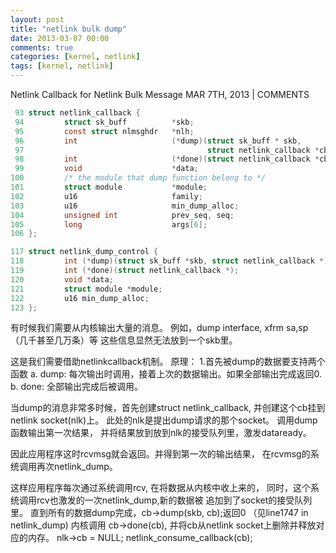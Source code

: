 ```yaml
---
layout: post
title: "netlink bulk dump"
date: 2013-03-07 00:00
comments: true
categories: [kernel, netlink]
tags: [kernel, netlink]
---
```


Netlink Callback for Netlink Bulk Message
MAR 7TH, 2013 | COMMENTS

```c
 93 struct netlink_callback {
 94         struct sk_buff          *skb;
 95         const struct nlmsghdr   *nlh;
 96         int                     (*dump)(struct sk_buff * skb,
 97                                         struct netlink_callback *cb);
 98         int                     (*done)(struct netlink_callback *cb);
 99         void                    *data;
100         /* the module that dump function belong to */
101         struct module           *module;
102         u16                     family;
103         u16                     min_dump_alloc;
104         unsigned int            prev_seq, seq;
105         long                    args[6];
106 };
```
```c
117 struct netlink_dump_control {
118         int (*dump)(struct sk_buff *skb, struct netlink_callback *);
119         int (*done)(struct netlink_callback *);
120         void *data;
121         struct module *module;
122         u16 min_dump_alloc;
123 };
```

有时候我们需要从内核输出大量的消息。 例如，dump interface, xfrm sa,sp（几千甚至几万条）等 这些信息显然无法放到一个skb里。

这是我们需要借助netlinkcallback机制。 原理： 1.首先被dump的数据要支持两个函数 a. dump: 每次输出时调用，接着上次的数据输出。如果全部输出完成返回0. b. done: 全部输出完成后被调用。

当dump的消息非常多时候，首先创建struct netlink_callback, 并创建这个cb挂到netlink socket(nlk)上。 此处的nlk是提出dump请求的那个socket。 调用dump函数输出第一次结果， 并将结果放到放到nlk的接受队列里，激发dataready。

因此应用程序这时rcvmsg就会返回。并得到第一次的输出结果， 在rcvmsg的系统调用再次netlink_dump。

这样应用程序每次通过系统调用rcv, 在将数据从内核中收上来的， 同时，这个系统调用rcv也激发的一次netlink_dump,新的数据被 追加到了socket的接受队列里。 直到所有的数据dump完成，cb->dump(skb, cb);返回0 （见line1747 in netlink_dump) 内核调用 cb->done(cb), 并将cb从netlink socket上删除并释放对应的内存。 nlk->cb = NULL; netlink_consume_callback(cb);


